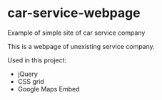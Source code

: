 # car-service-webpage
Example of simple site of car service company

This is a webpage of unexisting service company. 

Used in this project: 
- jQuery
- CSS grid
- Google Maps Embed